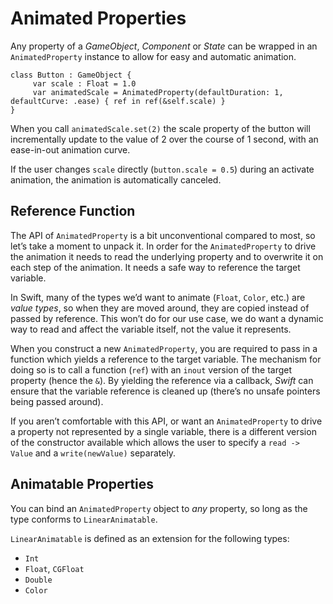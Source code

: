 # Animated Properties

Any property of a _GameObject_, _Component_ or _State_ can be wrapped in an `AnimatedProperty` instance to allow for easy and automatic animation.

	class Button : GameObject {
	     var scale : Float = 1.0
	     var animatedScale = AnimatedProperty(defaultDuration: 1, defaultCurve: .ease) { ref in ref(&self.scale) }
	}

When you call `animatedScale.set(2)` the scale property of the button will incrementally update to the value of 2 over the course of 1 second, with an ease-in-out animation curve. 

If the user changes `scale` directly (`button.scale = 0.5`) during an activate animation, the animation is automatically canceled.

## Reference Function
The API of `AnimatedProperty` is a bit unconventional compared to most, so let’s take a moment to unpack it. In order for the `AnimatedProperty` to drive the animation it needs to read the underlying property and to overwrite it on each step of the animation. It needs a safe way to reference the target variable.

In Swift, many of the types we’d want to animate (`Float`, `Color`, etc.) are _value types_, so when they are moved around, they are copied instead of passed by reference. This won’t do for our use case, we do want a dynamic way to read and affect the variable itself, not the value it represents.

When you construct a new `AnimatedProperty`, you are required to pass in a function which yields a reference to the target variable. The mechanism for doing so is to call a function (`ref`) with an `inout` version of the target property (hence the `&`). By yielding the reference via a callback, _Swift_ can ensure that the variable reference is cleaned up (there’s no unsafe pointers being passed around).

If you aren’t comfortable with this API, or want an `AnimatedProperty` to drive a property not represented by a single variable, there is a different version of the constructor available which allows the user to specify a `read -> Value` and a `write(newValue)` separately.

## Animatable Properties
You can bind an `AnimatedProperty` object to _any_ property, so long as the type conforms to `LinearAnimatable`.

`LinearAnimatable` is defined as an extension for the following types:
- `Int`
- `Float`, `CGFloat`
- `Double`
- `Color`